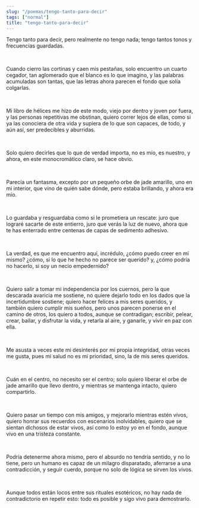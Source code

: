 ```yaml
---
slug: "/poemas/tengo-tanto-para-decir"
tags: ["normal"]
title: "tengo-tanto-para-decir"
---
```

Tengo tanto para decir, pero realmente no tengo nada; tengo tantos tonos y frecuencias guardadas.

&nbsp;

Cuando cierro las cortinas y caen mis pestañas, solo encuentro un cuarto cegador, tan aglomerado que el blanco es lo que imagino, y las palabras acumuladas son tantas, que las letras ahora parecen el fondo que solía colgarlas.

&nbsp;

Mi libro de hélices me hizo de este modo, viejo por dentro y joven por fuera, y las personas repetitivas me obstinan, quiero correr lejos de ellas, como si ya las conociera de otra vida y supiera de lo que son capaces, de todo, y aún así, ser predecibles y aburridas.

&nbsp;

Solo quiero decirles que lo que de verdad importa, no es mío, es nuestro, y ahora, en este monocromático claro, se hace obvio.

&nbsp;

Parecía un fantasma, excepto por un pequeño orbe de jade amarillo, uno en mi interior, que vino de quién sabe dónde, pero estaba brillando, y ahora era mío.

&nbsp;

Lo guardaba y resguardaba como si le prometiera un rescate: juro que lograré sacarte de este entierro, juro que verás la luz de nuevo, ahora que te has enterrado entre centenas de capas de sedimento adhesivo.

&nbsp;

La verdad, es que me encuentro aquí, incrédulo, ¿cómo puedo creer en mí mismo? ¿cómo, si lo que he hecho no parece ser querido? y, ¿cómo podría no hacerlo, si soy un necio empedernido?

&nbsp;

Quiero salir a tomar mi independencia por los cuernos, pero la que descarada avaricia me sostiene, no quiere dejarlo todo en los dados que la incertidumbre sostiene; quiero hacer felices a mis seres queridos, y también quiero cumplir mis sueños, pero unos parecen ponerse en el camino de otros, los quiero a todos, aunque se contradigan; escribir, pelear, crear, bailar, y disfrutar la vida, y retarla al aire, y ganarle, y vivir en paz con ella.

&nbsp;

Me asusta a veces este mi desinterés por mi propia integridad, otras veces me gusta, pues mi salud no es mi prioridad, sino, la de mis seres queridos.

&nbsp;

Cuán en el centro, no necesito ser el centro; solo quiero liberar el orbe de jade amarillo que llevo dentro, y mientras se mantenga intacto, quiero compartirlo.

&nbsp;

Quiero pasar un tiempo con mis amigos, y mejorarlo mientras estén vivos, quiero honrar sus recuerdos con escenarios inolvidables, quiero que se sientan dichosos de estar vivos, así como lo estoy yo en el fondo, aunque vivo en una tristeza constante.

&nbsp;

Podría detenerme ahora mismo, pero el absurdo no tendría sentido, y no lo tiene, pero un humano es capaz de un milagro disparatado, aferrarse a una contradicción, y seguir cuerdo, porque no solo de lógica se sirven los vivos.

&nbsp;

Aunque todos están locos entre sus rituales esotéricos, no hay nada de contradictorio en repetir esto: todo es posible y sigo vivo para demostrarlo.